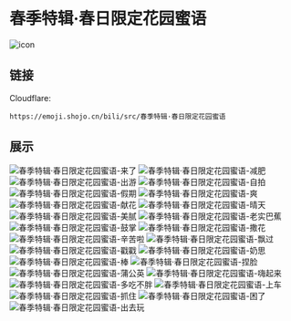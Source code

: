 # 春季特辑·春日限定花园蜜语
![icon](https://emoji.shojo.cn/bili/src/春季特辑·春日限定花园蜜语/icon.png)
## 链接
Cloudflare:
```
https://emoji.shojo.cn/bili/src/春季特辑·春日限定花园蜜语
```
## 展示
![春季特辑·春日限定花园蜜语-来了](https://emoji.shojo.cn/bili/src/春季特辑·春日限定花园蜜语/春季特辑·春日限定花园蜜语-来了.png)
![春季特辑·春日限定花园蜜语-减肥](https://emoji.shojo.cn/bili/src/春季特辑·春日限定花园蜜语/春季特辑·春日限定花园蜜语-减肥.png)
![春季特辑·春日限定花园蜜语-出游](https://emoji.shojo.cn/bili/src/春季特辑·春日限定花园蜜语/春季特辑·春日限定花园蜜语-出游.png)
![春季特辑·春日限定花园蜜语-自拍](https://emoji.shojo.cn/bili/src/春季特辑·春日限定花园蜜语/春季特辑·春日限定花园蜜语-自拍.png)
![春季特辑·春日限定花园蜜语-假期](https://emoji.shojo.cn/bili/src/春季特辑·春日限定花园蜜语/春季特辑·春日限定花园蜜语-假期.png)
![春季特辑·春日限定花园蜜语-爽](https://emoji.shojo.cn/bili/src/春季特辑·春日限定花园蜜语/春季特辑·春日限定花园蜜语-爽.png)
![春季特辑·春日限定花园蜜语-献花](https://emoji.shojo.cn/bili/src/春季特辑·春日限定花园蜜语/春季特辑·春日限定花园蜜语-献花.png)
![春季特辑·春日限定花园蜜语-晴天](https://emoji.shojo.cn/bili/src/春季特辑·春日限定花园蜜语/春季特辑·春日限定花园蜜语-晴天.png)
![春季特辑·春日限定花园蜜语-美腻](https://emoji.shojo.cn/bili/src/春季特辑·春日限定花园蜜语/春季特辑·春日限定花园蜜语-美腻.png)
![春季特辑·春日限定花园蜜语-老实巴蕉](https://emoji.shojo.cn/bili/src/春季特辑·春日限定花园蜜语/春季特辑·春日限定花园蜜语-老实巴蕉.png)
![春季特辑·春日限定花园蜜语-鼓掌](https://emoji.shojo.cn/bili/src/春季特辑·春日限定花园蜜语/春季特辑·春日限定花园蜜语-鼓掌.png)
![春季特辑·春日限定花园蜜语-撒花](https://emoji.shojo.cn/bili/src/春季特辑·春日限定花园蜜语/春季特辑·春日限定花园蜜语-撒花.png)
![春季特辑·春日限定花园蜜语-辛苦啦](https://emoji.shojo.cn/bili/src/春季特辑·春日限定花园蜜语/春季特辑·春日限定花园蜜语-辛苦啦.png)
![春季特辑·春日限定花园蜜语-飘过](https://emoji.shojo.cn/bili/src/春季特辑·春日限定花园蜜语/春季特辑·春日限定花园蜜语-飘过.png)
![春季特辑·春日限定花园蜜语-戳戳](https://emoji.shojo.cn/bili/src/春季特辑·春日限定花园蜜语/春季特辑·春日限定花园蜜语-戳戳.png)
![春季特辑·春日限定花园蜜语-奶思](https://emoji.shojo.cn/bili/src/春季特辑·春日限定花园蜜语/春季特辑·春日限定花园蜜语-奶思.png)
![春季特辑·春日限定花园蜜语-棒](https://emoji.shojo.cn/bili/src/春季特辑·春日限定花园蜜语/春季特辑·春日限定花园蜜语-棒.png)
![春季特辑·春日限定花园蜜语-捏脸](https://emoji.shojo.cn/bili/src/春季特辑·春日限定花园蜜语/春季特辑·春日限定花园蜜语-捏脸.png)
![春季特辑·春日限定花园蜜语-蒲公英](https://emoji.shojo.cn/bili/src/春季特辑·春日限定花园蜜语/春季特辑·春日限定花园蜜语-蒲公英.png)
![春季特辑·春日限定花园蜜语-嗨起来](https://emoji.shojo.cn/bili/src/春季特辑·春日限定花园蜜语/春季特辑·春日限定花园蜜语-嗨起来.png)
![春季特辑·春日限定花园蜜语-多吃不胖](https://emoji.shojo.cn/bili/src/春季特辑·春日限定花园蜜语/春季特辑·春日限定花园蜜语-多吃不胖.png)
![春季特辑·春日限定花园蜜语-上车](https://emoji.shojo.cn/bili/src/春季特辑·春日限定花园蜜语/春季特辑·春日限定花园蜜语-上车.png)
![春季特辑·春日限定花园蜜语-抓住](https://emoji.shojo.cn/bili/src/春季特辑·春日限定花园蜜语/春季特辑·春日限定花园蜜语-抓住.png)
![春季特辑·春日限定花园蜜语-困了](https://emoji.shojo.cn/bili/src/春季特辑·春日限定花园蜜语/春季特辑·春日限定花园蜜语-困了.png)
![春季特辑·春日限定花园蜜语-出去玩](https://emoji.shojo.cn/bili/src/春季特辑·春日限定花园蜜语/春季特辑·春日限定花园蜜语-出去玩.png)
